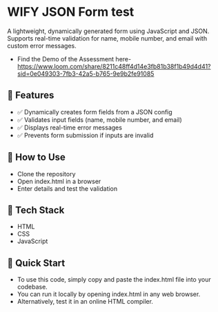 # WIFY JSON Form test
A lightweight, dynamically generated form using JavaScript and JSON. Supports real-time validation for name, mobile number, and email with custom error messages.
- Find the Demo of the Assessment here- https://www.loom.com/share/8211c48ff4d14e3fb81b38f1b49d4d41?sid=0e049303-7fb3-42a5-b765-9e9b2fe91085
## 🚀 Features
- ✅ Dynamically creates form fields from a JSON config
- ✅ Validates input fields (name, mobile number, and email)
- ✅ Displays real-time error messages
- ✅ Prevents form submission if inputs are invalid

## 🔧 How to Use
- Clone the repository
- Open index.html in a browser
- Enter details and test the validation

## 📌 Tech Stack
- HTML
- CSS
- JavaScript

## 📌 Quick Start
- To use this code, simply copy and paste the index.html file into your codebase.
- You can run it locally by opening index.html in any web browser.
- Alternatively, test it in an online HTML compiler.

